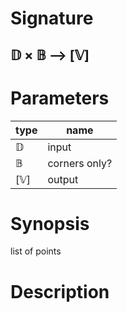 # Signature
## 𝔻 × 𝔹 ⟶ [𝕍]

# Parameters

| type | name |
|------|------|
|𝔻|input|
|𝔹|corners only?|
|[𝕍]|output|

# Synopsis
list of points

# Description
